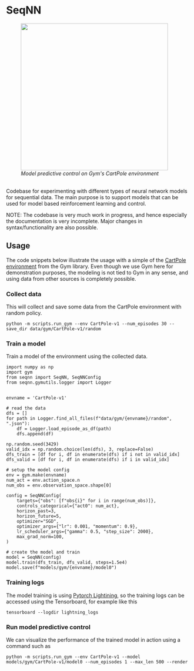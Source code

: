 # SeqNN

<figure>
<img src="https://jpiironen.github.io/material/seqnn/gym/CartPole-v1/episode0.gif" width="400"/>
<figcaption><i> Model predictive control on Gym's CartPole environment</i></figcaption>
</figure>

<br>
Codebase for experimenting with different types of neural network models for sequential data. The main purpose is to support models that can be used for model based reinforcement learning and control. 

NOTE: The codebase is very much work in progress, and hence especially the documentation is very incomplete. Major changes in syntax/functionality are also possible.


## Usage

The code snippets below illustrate the usage with a simple of the [CartPole environment](https://www.gymlibrary.dev/environments/classic_control/cart_pole/) from the Gym library. Even though we use Gym here for demonstration purposes, the modeling is not tied to Gym in any sense, and using data from other sources is completely possible.

### Collect data 

This will collect and save some data from the CartPole environment with random policy.

```
python -m scripts.run_gym --env CartPole-v1 --num_episodes 30 --save_dir data/gym/CartPole-v1/random
```


### Train a model

Train a model of the environment using the collected data.

```
import numpy as np
import gym
from seqnn import SeqNN, SeqNNConfig
from seqnn.gymutils.logger import Logger


envname = 'CartPole-v1'

# read the data
dfs = []
for path in Logger.find_all_files(f"data/gym/{envname}/random", ".json"):
    df = Logger.load_episode_as_df(path)
    dfs.append(df)

np.random.seed(3429)
valid_idx = np.random.choice(len(dfs), 3, replace=False)
dfs_train = [df for i, df in enumerate(dfs) if i not in valid_idx]
dfs_valid = [df for i, df in enumerate(dfs) if i in valid_idx]

# setup the model config
env = gym.make(envname)
num_act = env.action_space.n
num_obs = env.observation_space.shape[0]

config = SeqNNConfig(
    targets={"obs": [f"obs{i}" for i in range(num_obs)]},
    controls_categorical={"act0": num_act},
    horizon_past=3,
    horizon_future=5,
    optimizer="SGD",
    optimizer_args={"lr": 0.001, "momentum": 0.9},
    lr_scheduler_args={"gamma": 0.5, "step_size": 2000},
    max_grad_norm=100,
)

# create the model and train
model = SeqNN(config)
model.train(dfs_train, dfs_valid, steps=1.5e4)
model.save(f"models/gym/{envname}/model0")

```

### Training logs

The model training is using [Pytorch Lightining](https://pytorch-lightning.readthedocs.io/en/latest/), so the training logs can be accessed using the Tensorboard, for example like this
```
tensorboard --logdir lightning_logs
```

### Run model predictive control

We can visualize the performance of the trained model in action using a command such as
```
python -m scripts.run_gym --env CartPole-v1 --model models/gym/CartPole-v1/model0 --num_episodes 1 --max_len 500 --render
```
